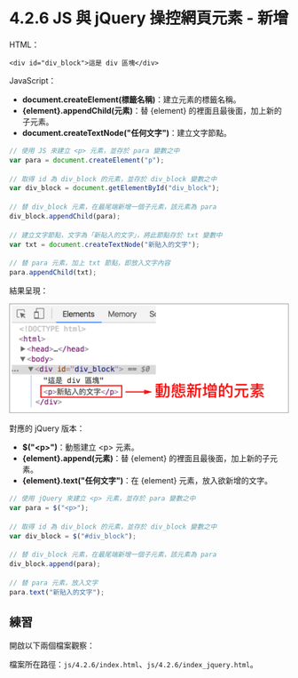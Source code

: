 # 4.2.6 JS 與 jQuery 操控網頁元素 - 新增

HTML：

```markup
<div id="div_block">這是 div 區塊</div>
```

JavaScript：

* **document.createElement\(標籤名稱\)**：建立元素的標籤名稱。
* **{element}.appendChild\(元素\)**：替 {element} 的裡面且最後面，加上新的子元素。
* **document.createTextNode\("任何文字"\)**：建立文字節點。

```javascript
// 使用 JS 來建立 <p> 元素，並存於 para 變數之中
var para = document.createElement("p");

// 取得 id 為 div_block 的元素，並存於 div_block 變數之中
var div_block = document.getElementById("div_block");

// 替 div_block 元素，在最尾端新增一個子元素，該元素為 para
div_block.appendChild(para);

// 建立文字節點，文字為「新貼入的文字」，將此節點存於 txt 變數中
var txt = document.createTextNode("新貼入的文字");

// 替 para 元素，加上 txt 節點，即放入文字內容
para.appendChild(txt);
```

結果呈現：

![](../../.gitbook/assets/js-xin-zeng-yuan-su.png)

對應的 jQuery 版本：

* **$\("&lt;p&gt;"\)**：動態建立 &lt;p&gt; 元素。
* **{element}.append\(元素\)**：替 {element} 的裡面且最後面，加上新的子元素。
* **{element}.text\("任何文字"\)**：在 {element} 元素，放入欲新增的文字。

```javascript
// 使用 jQuery 來建立 <p> 元素，並存於 para 變數之中
var para = $("<p>");

// 取得 id 為 div_block 的元素，並存於 div_block 變數之中
var div_block = $("#div_block");

// 替 div_block 元素，在最尾端新增一個子元素，該元素為 para
div_block.append(para);

// 替 para 元素，放入文字
para.text("新貼入的文字");
```

## 練習

開啟以下兩個檔案觀察：

檔案所在路徑：`js/4.2.6/index.html`、`js/4.2.6/index_jquery.html`。

